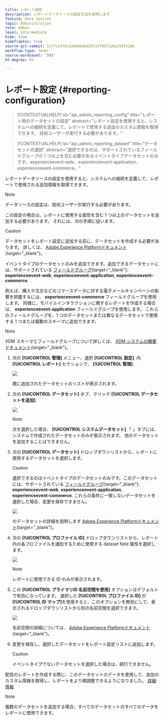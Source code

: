 ```yaml
---
title: レポート設定
description: レポートデータソースの設定方法を説明します
feature: Data Sources
topic: Administration
role: Admin
level: Intermediate
hide: true
hidefromtoc: true
source-git-commit: 11f7ce37dc1a99de4ed29fa7793f126e259f518d
workflow-type: tm+mt
source-wordcount: '593'
ht-degree: 5%

---
```


# レポート設定 {#reporting-configuration}

>[!CONTEXTUALHELP]
>id="ajo_admin_reporting_config"
>title="レポート用のデータセットの設定"
>abstract="レポート設定を使用すると、システムへの接続を定義して、レポートで使用する追加のカスタム情報を取得できます。 技術ユーザーが実行する必要があります。"

>[!CONTEXTUALHELP]
>id="ajo_admin_reporting_dataset"
>title="データセットの選択"
>abstract="選択できるのは、サポートされているフィールドグループの 1 つ以上を含む必要があるイベントタイプデータセットのみです。experienceevent-web、experienceevent-application、experienceevent-commerce。"

レポートデータソースの設定を使用すると、システムへの接続を定義して、レポートで使用される追加情報を取得できます。

>[!NOTE]
>
>データソースの設定は、技術ユーザーが実行する必要があります。 <!--Rights?-->

この設定の場合は、レポートに使用する属性を含む 1 つ以上のデータセットを追加する必要があります。 それには、次の手順に従います。

>[!CAUTION]
>
>データセットをレポート設定に追加する前に、データセットを作成する必要があります。 詳しくは、 [Adobe Experience Platformドキュメント](https://experienceleague.adobe.com/docs/experience-platform/catalog/datasets/user-guide.html?lang=en#create){target=&quot;_blank&quot;}。
>
>イベントタイプのデータセットのみを追加できます。追加できるデータセットには、サポートされている [フィールドグループ](https://experienceleague.adobe.com/docs/experience-platform/xdm/tutorials/create-schema-ui.html#field-group){target=&quot;_blank&quot;}: **experienceevent-web**, **experienceevent-application**, **experienceevent-commerce**.

<!--
➡️ [Discover this feature in video](#video)
-->

例えば、購入や注文などのコマースデータに対する電子メールキャンペーンの影響を把握するには、 **experienceevent-commerce** フィールドグループを使用します。 同様に、モバイルインタラクションに関するレポートを作成する場合は、 **experienceevent-application** フィールドグループを使用します。 <!--If you want to report on web interactions then you need to include the web field group.--> これらのフィールドグループを、1 つのデータセットまたは異なるデータセットで使用する 1 つまたは複数のスキーマに追加できます。

>[!NOTE]
>
>XDM スキーマとフィールドグループについて詳しくは、 [XDM システムの概要ドキュメント](https://experienceleague.adobe.com/docs/experience-platform/xdm/home.html?lang=ja){target=&quot;_blank&quot;}。

1. 次の **[!UICONTROL 管理]** メニュー、選択 **[!UICONTROL 設定]**. 内  **[!UICONTROL レポート]** セクションで、 **[!UICONTROL 管理]**.

   ![](assets/reporting-config-menu.png)

   既に追加されたデータセットのリストが表示されます。

1. 次の **[!UICONTROL データセット]** タブ、クリック **[!UICONTROL データセットを追加]**.

   ![](assets/reporting-config-add.png)

   >[!NOTE]
   >
   >次を選択した場合、 **[!UICONTROL システムデータセット]** 「 」タブには、システムで作成されたデータセットのみが表示されます。 他のデータセットを追加することはできません。

1. 次の **[!UICONTROL データセット]** ドロップダウンリストから、レポートに使用するデータセットを選択します。

   >[!CAUTION]
   >
   >選択できるのはイベントタイプのデータセットのみです。このデータセットには、サポートされている [フィールドグループ](https://experienceleague.adobe.com/docs/experience-platform/xdm/tutorials/create-schema-ui.html#field-group){target=&quot;_blank&quot;}: **experienceevent-web**, **experienceevent-application**, **experienceevent-commerce**. これらの条件に一致しないデータセットを選択した場合、変更を保存できません。

   ![](assets/reporting-config-datasets.png)

   のデータセットの詳細を説明します [Adobe Experience Platformドキュメント](https://experienceleague.adobe.com/docs/experience-platform/catalog/datasets/user-guide.html?lang=ja){target=&quot;_blank&quot;}。

1. 次の **[!UICONTROL プロファイル ID]** ドロップダウンリストから、レポート内の各プロファイルを識別するために使用する dataset field 属性を選択します。

   ![](assets/reporting-config-profile-id.png)

   >[!NOTE]
   >
   >レポートに使用できる ID のみが表示されます。

1. この **[!UICONTROL プライマリID 名前空間を使用]** オプションはデフォルトで有効になっています。 選択した **[!UICONTROL プロファイル ID]** が **[!UICONTROL ID マップ]**&#x200B;を使用すると、このオプションを無効にして、表示されるドロップダウンリストから別の名前空間を選択できます。

   ![](assets/reporting-config-namespace.png)

   名前空間の詳細については、 [Adobe Experience Platformドキュメント](https://experienceleague.adobe.com/docs/experience-platform/identity/namespaces.html?lang=ja){target=&quot;_blank&quot;}。

1. 変更を保存し、選択したデータセットをレポート設定リストに追加します。

   >[!CAUTION]
   >
   >イベントタイプでないデータセットを選択した場合は、続行できません。

配信のレポートを作成する際に、このデータセットのデータを使用して、追加のカスタム情報を取得し、レポートをより微調整できるようになりました。 [詳細情報](campaign-global-report.md#objectives-global)

>[!NOTE]
>
>複数のデータセットを追加する場合、すべてのデータセットのすべてのデータをレポートに使用できます。


<!--
## How-to video {#video}

Understand how to configure Experience Platform reporting data sources.

>[!VIDEO]()
-->
